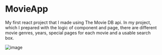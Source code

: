 # MovieApp
My first react project that I made using The Movie DB api. In my project, which I prepared with the logic of component and page, there are different movie genres, years, special pages for each movie and a usable search box.  

  
![image](https://user-images.githubusercontent.com/107222149/207396551-7a4d0326-14fd-4255-bb6a-99a29cdaef21.png)
